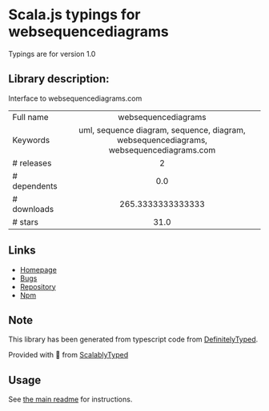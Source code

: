 
# Scala.js typings for websequencediagrams

Typings are for version 1.0

## Library description:
Interface to websequencediagrams.com

|                    |                 |
| ------------------ | :-------------: |
| Full name          | websequencediagrams |
| Keywords           | uml, sequence diagram, sequence, diagram, websequencediagrams, websequencediagrams.com |
| # releases         | 2 |
| # dependents       | 0.0 |
| # downloads        | 265.3333333333333 |
| # stars            | 31.0 |

## Links
- [Homepage](https://github.com/hildjj/node-websequencediagrams)
- [Bugs](https://github.com/hildjj/node-websequencediagrams/issues)
- [Repository](https://github.com/hildjj/node-websequencediagrams)
- [Npm](https://www.npmjs.com/package/websequencediagrams)
    


## Note
This library has been generated from typescript code from [DefinitelyTyped](https://definitelytyped.org).

Provided with :purple_heart: from [ScalablyTyped](https://github.com/oyvindberg/ScalablyTyped)

## Usage
See [the main readme](../../readme.md) for instructions.


